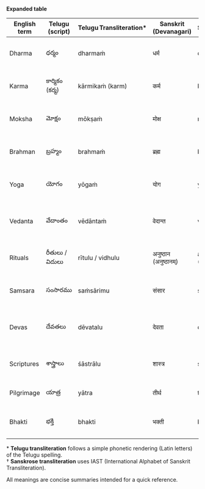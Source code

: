 **Expanded table**

| English term | Telugu (script) | Telugu Transliteration* | Sanskrit (Devanagari) | Sanskrit Transliteration† | Meaning (brief) |
|--------------|----------------|--------------------------|-----------------------|----------------------------|-----------------|
| Dharma       | ధర్మం          | dharmaṁ                 | धर्म                 | dharma                     | Righteous duty, moral law, the right way of living |
| Karma        | కార్మికం (కర్మ) | kārmikaṁ (karm)         | कर्म                 | karma                      | The law of cause‑and‑effect governing actions |
| Moksha       | మోక్షం         | mōkṣaṁ                  | मोक्ष                | mokṣa                      | Liberation from the cycle of birth‑and‑death (samsara) |
| Brahman      | బ్రహ్మం         | brahmaṁ                 | ब्रह्म               | brahma                     | The ultimate, infinite reality underlying all existence |
| Yoga         | యోగం           | yōgaṁ                   | योग                  | yoga                       | Spiritual discipline that unites mind, body and spirit |
| Vedanta      | వేదాంతం       | vēdāntaṁ                | वेदान्त               | vEDAnta (vedānta)          | Philosophical school based on the Upaniṣads, meaning “end of the Vedas” |
| Rituals      | రీతులు / విదులు | rītulu / vidhulu        | अनुष्ठान (अनुष्ठानम्) | anushThāna (anushthāna)    | Formal rites and ceremonies performed in worship |
| Samsara      | సంసారము        | saṁsārimu               | संसार                | saṁsāra                    | The endless cycle of birth, death and rebirth |
| Devas        | దేవతలు         | dēvatalu                | देवता                | devatā                     | Divine beings or gods who embody various cosmic functions |
| Scriptures   | శాస్త్రాలు      | śāstrālu                | शास्त्र               | śāstra                     | Authoritative sacred texts (Vedas, Upaniṣads, etc.) |
| Pilgrimage   | యాత్ర           | yātra                   | तीर्थ                | tīrtha                     | Sacred journey to holy sites for spiritual merit |
| Bhakti       | భక్తి           | bhakti                  | भक्ती                | bhakti                     | Devotional love and surrender toward the Divine |

\* **Telugu transliteration** follows a simple phonetic rendering (Latin letters) of the Telugu spelling.  
† **Sanskrose transliteration** uses IAST (International Alphabet of Sanskrit Transliteration).  

All meanings are concise summaries intended for a quick reference.
